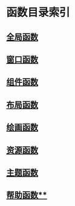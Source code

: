 # **函数目录索引** #

## <a href="./globa/index.md">**全局函数**</a>
## <a href="./window/index.md">**窗口函数**</a>
## <a href="./component/index.md">**组件函数**</a>
## <a href="./layout/index.md">**布局函数**</a>
## <a href="./draw/index.md">**绘画函数**</a>
## <a href="./res/index.md">**资源函数**</a>
## <a href="./theme/index.md">**主题函数**</a>
## <a href="./helper/index.md">**帮助函数****</a>



